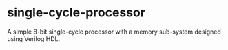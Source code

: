 # single-cycle-processor
A simple 8-bit single-cycle processor with a memory sub-system designed using Verilog HDL.
